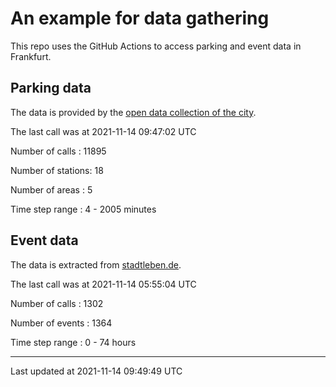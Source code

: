 # An example for data gathering

This repo uses the GitHub Actions to access parking and event data in Frankfurt.

## Parking data
The data is provided by the [open data collection of the city](https://www.offenedaten.frankfurt.de/).

The last call was at 2021-11-14 09:47:02 UTC

Number of calls   : 11895

Number of stations:    18

Number of areas   :     5

Time step range   :     4 -  2005 minutes


## Event data
The data is extracted from [stadtleben.de](https://stadtleben.de/frankfurt/).

The last call was at 2021-11-14 05:55:04 UTC

Number of calls   : 1302

Number of events  : 1364

Time step range   :    0 -   74 hours


----

Last updated at 2021-11-14 09:49:49 UTC
